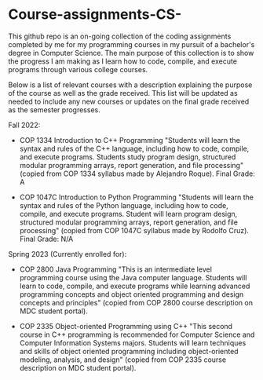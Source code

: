 # Course-assignments-CS-
This github repo is an on-going collection of the coding assignments completed by me for my programming courses in my pursuit of a bachelor's degree in Computer Science.
The main purpose of this collection is to show the progress I am making as I learn how to code, compile, and execute programs through various college courses.

Below is a list of relevant courses with a description explaining the purpose of the course as well as the grade received. 
This list will be updated as needed to include any new courses or updates on the final grade received as the semester progresses.


Fall 2022:
- COP 1334 Introduction to C++ Programming
"Students will learn the syntax and rules of the C++ language, including how to code, compile, and execute programs. Students study program design, structured modular 
programming arrays, report generation, and file processing" (copied from COP 1334 syllabus made by Alejandro Roque).
Final Grade: A

- COP 1047C Introduction to Python Programming
"Students will learn the syntax and rules of the Python language, including how to code, compile, and execute programs. Student will learn program design, structured 
modular programming arrays, report generation, and file processing" (copied from COP 1047C syllabus made by Rodolfo Cruz).
Final Grade: N/A 



Spring 2023 (Currently enrolled for):
- COP 2800 Java Programming
"This is an intermediate level programming course using the Java computer language. Students will learn to code, compile, and execute programs while learning advanced 
programming concepts and object oriented programming and design concepts and principles" (copied from COP 2800 course description on MDC student portal).

- COP  2335 Object-oriented Programming using C++
"This second course in C++ programming is recommended for Computer Science and Computer Information Systems majors. Students will learn techniques and skills of object 
oriented programming including object-oriented modeling, analysis, and design" (copied from COP 2335 course description on MDC student portal).

